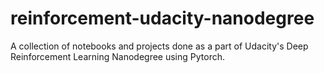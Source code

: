 # reinforcement-udacity-nanodegree
A collection of notebooks and projects done as a part of Udacity's Deep Reinforcement Learning Nanodegree using Pytorch.
